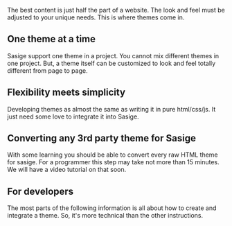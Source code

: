 The best content is just half the part of a website. The look and feel must be adjusted to your unique needs. This is where themes come in.

## One theme at a time

Sasige support one theme in a project. You cannot mix different themes in one project. But, a theme itself can be customized to look and feel totally different from page to page.

## Flexibility meets simplicity

Developing themes as almost the same as writing it in pure html/css/js. It just need some love to integrate it into Sasige.

## Converting any 3rd party theme for Sasige

With some learning you should be able to convert every raw HTML theme for sasige. For a programmer this step may take not more than 15 minutes. We will have a video tutorial on that soon.

## For developers

The most parts of the following information is all about how to create and integrate a theme. So, it's more technical than the other instructions.